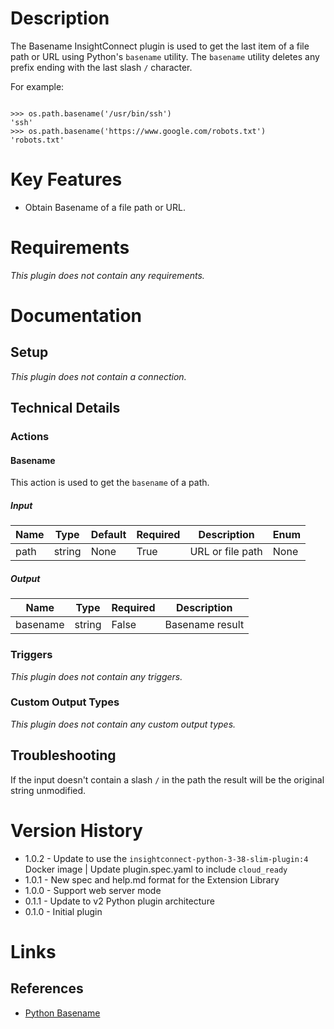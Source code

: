 # Description

The Basename InsightConnect plugin is used to get the last item of a file path or URL using Python's `basename` utility.
The `basename` utility deletes any prefix ending with the last slash `/` character.

For example:

```

>>> os.path.basename('/usr/bin/ssh')
'ssh'
>>> os.path.basename('https://www.google.com/robots.txt')
'robots.txt'

```

# Key Features

* Obtain Basename of a file path or URL.

# Requirements

_This plugin does not contain any requirements._

# Documentation

## Setup

_This plugin does not contain a connection._

## Technical Details

### Actions

#### Basename

This action is used to get the `basename` of a path.

##### Input

|Name|Type|Default|Required|Description|Enum|
|----|----|-------|--------|-----------|----|
|path|string|None|True|URL or file path|None|

##### Output

|Name|Type|Required|Description|
|----|----|--------|-----------|
|basename|string|False|Basename result|

### Triggers

_This plugin does not contain any triggers._

### Custom Output Types

_This plugin does not contain any custom output types._

## Troubleshooting

If the input doesn't contain a slash `/` in the path the result will be the original string unmodified.

# Version History

* 1.0.2 - Update to use the `insightconnect-python-3-38-slim-plugin:4` Docker image | Update plugin.spec.yaml to include `cloud_ready`
* 1.0.1 - New spec and help.md format for the Extension Library
* 1.0.0 - Support web server mode
* 0.1.1 - Update to v2 Python plugin architecture
* 0.1.0 - Initial plugin

# Links

## References

* [Python Basename](https://docs.python.org/2/library/os.path.html#os.path.basename)
